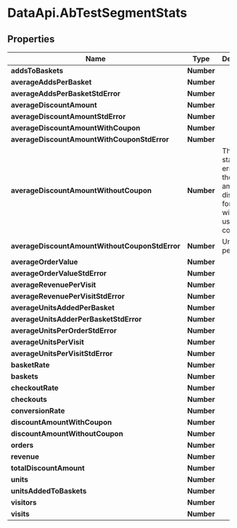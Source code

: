 # DataApi.AbTestSegmentStats

## Properties

Name | Type | Description | Notes
------------ | ------------- | ------------- | -------------
**addsToBaskets** | **Number** |  | [optional] 
**averageAddsPerBasket** | **Number** |  | [optional] 
**averageAddsPerBasketStdError** | **Number** |  | [optional] 
**averageDiscountAmount** | **Number** |  | [optional] 
**averageDiscountAmountStdError** | **Number** |  | [optional] 
**averageDiscountAmountWithCoupon** | **Number** |  | [optional] 
**averageDiscountAmountWithCouponStdError** | **Number** |  | [optional] 
**averageDiscountAmountWithoutCoupon** | **Number** | The standard error for the average amount discounted for orders without using a coupon | [optional] 
**averageDiscountAmountWithoutCouponStdError** | **Number** | Units sold per hour | [optional] 
**averageOrderValue** | **Number** |  | [optional] 
**averageOrderValueStdError** | **Number** |  | [optional] 
**averageRevenuePerVisit** | **Number** |  | [optional] 
**averageRevenuePerVisitStdError** | **Number** |  | [optional] 
**averageUnitsAddedPerBasket** | **Number** |  | [optional] 
**averageUnitsAdderPerBasketStdError** | **Number** |  | [optional] 
**averageUnitsPerOrderStdError** | **Number** |  | [optional] 
**averageUnitsPerVisit** | **Number** |  | [optional] 
**averageUnitsPerVisitStdError** | **Number** |  | [optional] 
**basketRate** | **Number** |  | [optional] 
**baskets** | **Number** |  | [optional] 
**checkoutRate** | **Number** |  | [optional] 
**checkouts** | **Number** |  | [optional] 
**conversionRate** | **Number** |  | [optional] 
**discountAmountWithCoupon** | **Number** |  | [optional] 
**discountAmountWithoutCoupon** | **Number** |  | [optional] 
**orders** | **Number** |  | [optional] 
**revenue** | **Number** |  | [optional] 
**totalDiscountAmount** | **Number** |  | [optional] 
**units** | **Number** |  | [optional] 
**unitsAddedToBaskets** | **Number** |  | [optional] 
**visitors** | **Number** |  | [optional] 
**visits** | **Number** |  | [optional] 


